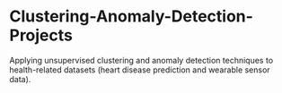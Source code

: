 # Clustering-Anomaly-Detection-Projects
Applying unsupervised clustering and anomaly detection techniques to health-related datasets (heart disease prediction and wearable sensor data).
